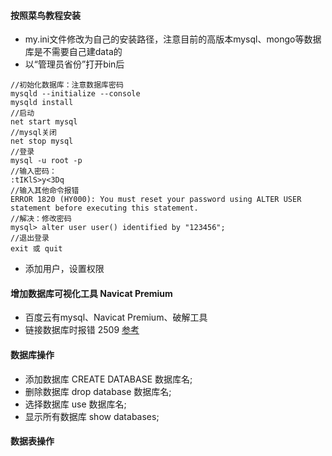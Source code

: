 #### 按照菜鸟教程安装
- my.ini文件修改为自己的安装路径，注意目前的高版本mysql、mongo等数据库是不需要自己建data的
- 以“管理员省份”打开bin后 
```
//初始化数据库：注意数据库密码
mysqld --initialize --console
mysqld install
//启动
net start mysql
//mysql关闭
net stop mysql
//登录
mysql -u root -p
//输入密码：
:tIKlS>y<3Dq
//输入其他命令报错
ERROR 1820 (HY000): You must reset your password using ALTER USER statement before executing this statement.
//解决：修改密码
mysql> alter user user() identified by "123456";  
//退出登录
exit 或 quit 
```
- 添加用户，设置权限
#### 增加数据库可视化工具 Navicat Premium
- 百度云有mysql、Navicat Premium、破解工具
- 链接数据库时报错 2509 [参考](https://blog.csdn.net/cheneykke/article/details/80272777)
#### 数据库操作
- 添加数据库  CREATE DATABASE 数据库名;
- 删除数据库  drop database 数据库名;
- 选择数据库  use 数据库名;
- 显示所有数据库  show databases;
#### 数据表操作


